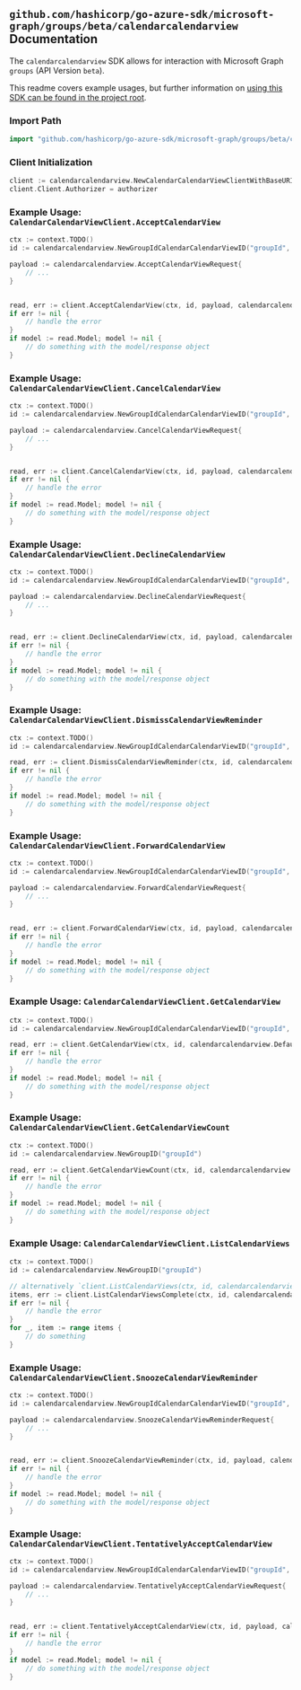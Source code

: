 
## `github.com/hashicorp/go-azure-sdk/microsoft-graph/groups/beta/calendarcalendarview` Documentation

The `calendarcalendarview` SDK allows for interaction with Microsoft Graph `groups` (API Version `beta`).

This readme covers example usages, but further information on [using this SDK can be found in the project root](https://github.com/hashicorp/go-azure-sdk/tree/main/docs).

### Import Path

```go
import "github.com/hashicorp/go-azure-sdk/microsoft-graph/groups/beta/calendarcalendarview"
```


### Client Initialization

```go
client := calendarcalendarview.NewCalendarCalendarViewClientWithBaseURI("https://graph.microsoft.com")
client.Client.Authorizer = authorizer
```


### Example Usage: `CalendarCalendarViewClient.AcceptCalendarView`

```go
ctx := context.TODO()
id := calendarcalendarview.NewGroupIdCalendarCalendarViewID("groupId", "eventId")

payload := calendarcalendarview.AcceptCalendarViewRequest{
	// ...
}


read, err := client.AcceptCalendarView(ctx, id, payload, calendarcalendarview.DefaultAcceptCalendarViewOperationOptions())
if err != nil {
	// handle the error
}
if model := read.Model; model != nil {
	// do something with the model/response object
}
```


### Example Usage: `CalendarCalendarViewClient.CancelCalendarView`

```go
ctx := context.TODO()
id := calendarcalendarview.NewGroupIdCalendarCalendarViewID("groupId", "eventId")

payload := calendarcalendarview.CancelCalendarViewRequest{
	// ...
}


read, err := client.CancelCalendarView(ctx, id, payload, calendarcalendarview.DefaultCancelCalendarViewOperationOptions())
if err != nil {
	// handle the error
}
if model := read.Model; model != nil {
	// do something with the model/response object
}
```


### Example Usage: `CalendarCalendarViewClient.DeclineCalendarView`

```go
ctx := context.TODO()
id := calendarcalendarview.NewGroupIdCalendarCalendarViewID("groupId", "eventId")

payload := calendarcalendarview.DeclineCalendarViewRequest{
	// ...
}


read, err := client.DeclineCalendarView(ctx, id, payload, calendarcalendarview.DefaultDeclineCalendarViewOperationOptions())
if err != nil {
	// handle the error
}
if model := read.Model; model != nil {
	// do something with the model/response object
}
```


### Example Usage: `CalendarCalendarViewClient.DismissCalendarViewReminder`

```go
ctx := context.TODO()
id := calendarcalendarview.NewGroupIdCalendarCalendarViewID("groupId", "eventId")

read, err := client.DismissCalendarViewReminder(ctx, id, calendarcalendarview.DefaultDismissCalendarViewReminderOperationOptions())
if err != nil {
	// handle the error
}
if model := read.Model; model != nil {
	// do something with the model/response object
}
```


### Example Usage: `CalendarCalendarViewClient.ForwardCalendarView`

```go
ctx := context.TODO()
id := calendarcalendarview.NewGroupIdCalendarCalendarViewID("groupId", "eventId")

payload := calendarcalendarview.ForwardCalendarViewRequest{
	// ...
}


read, err := client.ForwardCalendarView(ctx, id, payload, calendarcalendarview.DefaultForwardCalendarViewOperationOptions())
if err != nil {
	// handle the error
}
if model := read.Model; model != nil {
	// do something with the model/response object
}
```


### Example Usage: `CalendarCalendarViewClient.GetCalendarView`

```go
ctx := context.TODO()
id := calendarcalendarview.NewGroupIdCalendarCalendarViewID("groupId", "eventId")

read, err := client.GetCalendarView(ctx, id, calendarcalendarview.DefaultGetCalendarViewOperationOptions())
if err != nil {
	// handle the error
}
if model := read.Model; model != nil {
	// do something with the model/response object
}
```


### Example Usage: `CalendarCalendarViewClient.GetCalendarViewCount`

```go
ctx := context.TODO()
id := calendarcalendarview.NewGroupID("groupId")

read, err := client.GetCalendarViewCount(ctx, id, calendarcalendarview.DefaultGetCalendarViewCountOperationOptions())
if err != nil {
	// handle the error
}
if model := read.Model; model != nil {
	// do something with the model/response object
}
```


### Example Usage: `CalendarCalendarViewClient.ListCalendarViews`

```go
ctx := context.TODO()
id := calendarcalendarview.NewGroupID("groupId")

// alternatively `client.ListCalendarViews(ctx, id, calendarcalendarview.DefaultListCalendarViewsOperationOptions())` can be used to do batched pagination
items, err := client.ListCalendarViewsComplete(ctx, id, calendarcalendarview.DefaultListCalendarViewsOperationOptions())
if err != nil {
	// handle the error
}
for _, item := range items {
	// do something
}
```


### Example Usage: `CalendarCalendarViewClient.SnoozeCalendarViewReminder`

```go
ctx := context.TODO()
id := calendarcalendarview.NewGroupIdCalendarCalendarViewID("groupId", "eventId")

payload := calendarcalendarview.SnoozeCalendarViewReminderRequest{
	// ...
}


read, err := client.SnoozeCalendarViewReminder(ctx, id, payload, calendarcalendarview.DefaultSnoozeCalendarViewReminderOperationOptions())
if err != nil {
	// handle the error
}
if model := read.Model; model != nil {
	// do something with the model/response object
}
```


### Example Usage: `CalendarCalendarViewClient.TentativelyAcceptCalendarView`

```go
ctx := context.TODO()
id := calendarcalendarview.NewGroupIdCalendarCalendarViewID("groupId", "eventId")

payload := calendarcalendarview.TentativelyAcceptCalendarViewRequest{
	// ...
}


read, err := client.TentativelyAcceptCalendarView(ctx, id, payload, calendarcalendarview.DefaultTentativelyAcceptCalendarViewOperationOptions())
if err != nil {
	// handle the error
}
if model := read.Model; model != nil {
	// do something with the model/response object
}
```
